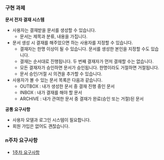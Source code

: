 ### 구현 과제

**문서 전자 결재 시스템**

- 사용자는 결재받을 문서를 생성할 수 있습니다.
    - 문서는 제목과 분류, 내용을 가집니다.
- 문서 생성 시 결재를 해주었으면 하는 사용자를 지정할 수 있습니다.
    - 결재자는 한명 이상이 될 수 있습니다. 문서를 생성한 본인을 지정할 수도 있습니다.
    - 결재는 순서대로 진행됩니다. 두 번째 결재자가 먼저 결재할 수는 없습니다.
    - 모든 결재자가 승인하면 문서가 승인됩니다. 한명이라도 거절하면 거절됩니다.
    - 문서 승인/거절 시 의견을 추가할 수 있습니다.
- 사용자가 볼 수 있는 문서 목록은 다음과 같습니다.
    - OUTBOX : 내가 생성한 문서 중 결재 진행 중인 문서
    - INBOX : 내가 결재를 해야 할 문서
    - ARCHIVE : 내가 관여한 문서 중 결재가 완료(승인 또는 거절)된 문서

**공통 요구사항**

- 사용자 모델과 로그인 시스템이 필요합니다.
- 회원 가입은 없어도 괜찮습니다.

### n주차 요구사항
- [1주차 요구사항](1주차_요구사항.md)
